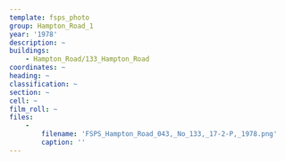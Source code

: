 ```yaml
---
template: fsps_photo
group: Hampton_Road_1
year: '1978'
description: ~
buildings:
    - Hampton_Road/133_Hampton_Road
coordinates: ~
heading: ~
classification: ~
section: ~
cell: ~
film_roll: ~
files:
    -
        filename: 'FSPS_Hampton_Road_043,_No_133,_17-2-P,_1978.png'
        caption: ''
---
```

